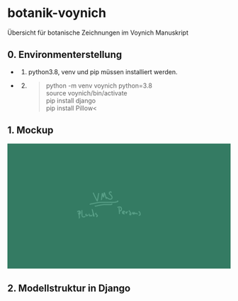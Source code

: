 # botanik-voynich
Übersicht für botanische Zeichnungen im Voynich Manuskript

## 0. Environmenterstellung
 - 1. python3.8, venv und pip müssen installiert werden.
 - 2. >  python -m venv voynich python=3.8\
 source voynich/bin/activate\
 pip install django\
 pip install Pillow\<

## 1. Mockup
![Image of Mockup](https://github.com/Zadest/botanik-voynich/blob/dev/mockup.gif)


## 2. Modellstruktur in Django

